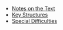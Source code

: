 - [Notes on the Text](/english/NCE-Notes-on-the-Text.md)
- [Key Structures](/english/NCE-Key-Structures.md)
- [Special Difficulties](/english/NCE-Special-Difficulties.md)